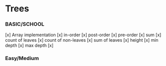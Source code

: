 # Trees

### BASIC/SCHOOL

[x] Array implementation
[x] in-order
[x] post-order
[x] pre-order
[x] sum
[x] count of leaves
[x] count of non-leaves
[x] sum of leaves
[x] height
[x] min depth
[x] max depth
[x]

### Easy/Medium
